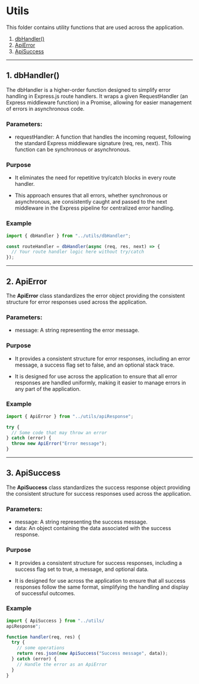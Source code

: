# Utils

This folder contains utility functions that are used across the application.

1. [dbHandler()](#1-dbhandler)
2. [ApiError](#2-apierror)
3. [ApiSuccess](#3-apisuccess)

---

## 1. dbHandler()

The dbHandler is a higher-order function designed to simplify error handling in Express.js route handlers. It wraps a given RequestHandler (an Express middleware function) in a Promise, allowing for easier management of errors in asynchronous code.

### Parameters:

- requestHandler: A function that handles the incoming request, following the standard Express middleware signature (req, res, next). This function can be synchronous or asynchronous.

### Purpose

- It eliminates the need for repetitive try/catch blocks in every route handler.

- This approach ensures that all errors, whether synchronous or asynchronous, are consistently caught and passed to the next middleware in the Express pipeline for centralized error handling.

### Example

```typescript
import { dbHandler } from "../utils/dbHandler";

const routeHandler = dbHandler(async (req, res, next) => {
  // Your route handler logic here without try/catch
});
```

---

## 2. ApiError

The **ApiError** class standardizes the error object providing the consistent structure for error responses used across the application.

### Parameters:

- message: A string representing the error message.

### Purpose

- It provides a consistent structure for error responses, including an error message, a success flag set to false, and an optional stack trace.

- It is designed for use across the application to ensure that all error responses are handled uniformly, making it easier to manage errors in any part of the application.

### Example

```typescript
import { ApiError } from "../utils/apiResponse";

try {
  // Some code that may throw an error
} catch (error) {
  throw new ApiError("Error message");
}
```

---

## 3. ApiSuccess

The **ApiSuccess** class standardizes the success response object providing the consistent structure for success responses used across the application.

### Parameters:

- message: A string representing the success message.
- data: An object containing the data associated with the success response.

### Purpose

- It provides a consistent structure for success responses, including a success flag set to true, a message, and optional data.

- It is designed for use across the application to ensure that all success responses follow the same format, simplifying the handling and display of successful outcomes.

### Example

```typescript
import { ApiSuccess } from "../utils/
apiResponse";

function handler(req, res) {
  try {
    // some operations
    return res.json(new ApiSuccess("Success message", data));
  } catch (error) {
    // Handle the error as an ApiError
  }
}
```
